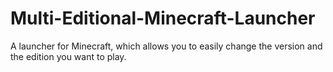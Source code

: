 # Multi-Editional-Minecraft-Launcher
A launcher for Minecraft, which allows you to easily change the version and the edition you want to play.
